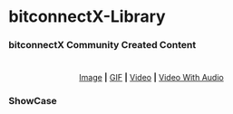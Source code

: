 # bitconnectX-Library

### bitconnectX Community Created Content

#

[<p align="center">Image]( "") **|** [GIF]( "") **|** [Video]( "") **|** [Video With Audio]( "")</p>

### ShowCase

